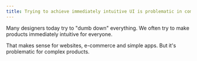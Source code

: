 ```yaml
---
title: Trying to achieve immediately intuitive UI is problematic in complex products
---
```


Many designers today try to "dumb down" everything. We often try to make products immediately intuitive for everyone.

That makes sense for websites, e-commerce and simple apps. But it's problematic for complex products.